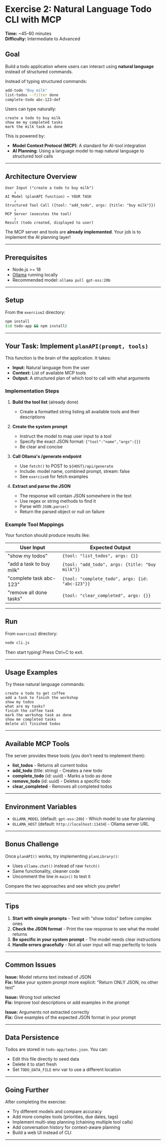 # Exercise 2: Natural Language Todo CLI with MCP

**Time:** ~45-60 minutes  
**Difficulty:** Intermediate to Advanced

## Goal

Build a todo application where users can interact using **natural language** instead of structured commands.

Instead of typing structured commands:
```bash
add-todo "Buy milk"
list-todos --filter done
complete-todo abc-123-def
```

Users can type naturally:
```
create a todo to buy milk
show me my completed tasks
mark the milk task as done
```

This is powered by:
- **Model Context Protocol (MCP)**: A standard for AI-tool integration
- **AI Planning**: Using a language model to map natural language to structured tool calls

---

## Architecture Overview

```
User Input ("create a todo to buy milk")
    ↓
AI Model (planAPI function) ← YOUR TASK
    ↓
Structured Tool Call ({tool: "add_todo", args: {title: "buy milk"}})
    ↓
MCP Server (executes the tool)
    ↓
Result (todo created, displayed to user)
```

The MCP server and tools are **already implemented**. Your job is to implement the AI planning layer!

---

## Prerequisites

- Node.js >= 18
- [Ollama](https://ollama.com) running locally
- Recommended model: `ollama pull gpt-oss:20b`

---

## Setup

From the `exercise2` directory:

```bash
npm install
(cd todo-app && npm install)
```

---

## Your Task: Implement `planAPI(prompt, tools)`

This function is the brain of the application. It takes:
- **Input:** Natural language from the user
- **Context:** List of available MCP tools
- **Output:** A structured plan of which tool to call with what arguments

### Implementation Steps

1. **Build the tool list** (already done)
   - Create a formatted string listing all available tools and their descriptions

2. **Create the system prompt**
   - Instruct the model to map user input to a tool
   - Specify the exact JSON format: `{"tool":"name","args":{}}`
   - Be clear and concise

3. **Call Ollama's /generate endpoint**
   - Use `fetch()` to POST to `${HOST}/api/generate`
   - Include: model name, combined prompt, stream: false
   - See `exercise0` for fetch examples

4. **Extract and parse the JSON**
   - The response will contain JSON somewhere in the text
   - Use regex or string methods to find it
   - Parse with `JSON.parse()`
   - Return the parsed object or null on failure

### Example Tool Mappings

Your function should produce results like:

| User Input | Expected Output |
|------------|----------------|
| "show my todos" | `{tool: "list_todos", args: {}}` |
| "add a task to buy milk" | `{tool: "add_todo", args: {title: "buy milk"}}` |
| "complete task abc-123" | `{tool: "complete_todo", args: {id: "abc-123"}}` |
| "remove all done tasks" | `{tool: "clear_completed", args: {}}` |

---

## Run

From `exercise2` directory:

```bash
node cli.js
```

Then start typing! Press Ctrl+C to exit.

---

## Usage Examples

Try these natural language commands:

```
create a todo to get coffee
add a task to finish the workshop
show my todos
what are my tasks?
finish the coffee task
mark the workshop task as done
show me completed tasks
delete all finished todos
```

---

## Available MCP Tools

The server provides these tools (you don't need to implement them):

- **list_todos** - Returns all current todos
- **add_todo** (title: string) - Creates a new todo
- **complete_todo** (id: uuid) - Marks a todo as done
- **remove_todo** (id: uuid) - Deletes a specific todo  
- **clear_completed** - Removes all completed todos

---

## Environment Variables

- `OLLAMA_MODEL` (default: `gpt-oss:20b`) - Which model to use for planning
- `OLLAMA_HOST` (default: `http://localhost:11434`) - Ollama server URL

---

## Bonus Challenge

Once `planAPI()` works, try implementing `planLibrary()`:
- Uses `ollama.chat()` instead of raw `fetch()`
- Same functionality, cleaner code
- Uncomment the line in `main()` to test it

Compare the two approaches and see which you prefer!

---

## Tips

1. **Start with simple prompts** - Test with "show todos" before complex ones
2. **Check the JSON format** - Print the raw response to see what the model returns
3. **Be specific in your system prompt** - The model needs clear instructions
4. **Handle errors gracefully** - Not all user input will map perfectly to tools

---

## Common Issues

**Issue:** Model returns text instead of JSON  
**Fix:** Make your system prompt more explicit: "Return ONLY JSON, no other text"

**Issue:** Wrong tool selected  
**Fix:** Improve tool descriptions or add examples in the prompt

**Issue:** Arguments not extracted correctly  
**Fix:** Give examples of the expected JSON format in your prompt

---

## Data Persistence

Todos are stored in `todo-app/todos.json`. You can:
- Edit this file directly to seed data
- Delete it to start fresh
- Set `TODO_DATA_FILE` env var to use a different location

---

## Going Further

After completing the exercise:
- Try different models and compare accuracy
- Add more complex tools (priorities, due dates, tags)
- Implement multi-step planning (chaining multiple tool calls)
- Add conversation history for context-aware planning
- Build a web UI instead of CLI

---
